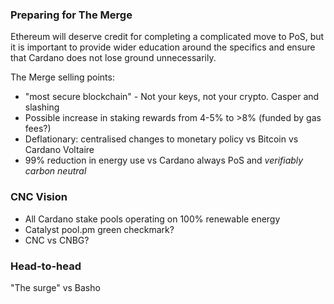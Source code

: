 ### Preparing for The Merge

Ethereum will deserve credit for completing a complicated move to PoS, but it is important to provide wider education around the specifics and ensure that Cardano does not lose ground unnecessarily.

The Merge selling points:
- "most secure blockchain" - Not your keys, not your crypto. Casper and slashing
- Possible increase in staking rewards from 4-5% to >8% (funded by gas fees?)
- Deflationary: centralised changes to monetary policy vs Bitcoin vs Cardano Voltaire
- 99% reduction in energy use vs Cardano always PoS and *verifiably carbon neutral*

### CNC Vision
- All Cardano stake pools operating on 100% renewable energy
- Catalyst pool.pm green checkmark?
- CNC vs CNBG?

### Head-to-head

"The surge" vs Basho


<!--
**immutablemind/immutablemind** is a ✨ _special_ ✨ repository because its `README.md` (this file) appears on your GitHub profile.

Here are some ideas to get you started:

- 🔭 I’m currently working on ...
- 🌱 I’m currently learning ...
- 👯 I’m looking to collaborate on ...
- 🤔 I’m looking for help with ...
- 💬 Ask me about ...
- 📫 How to reach me: ...
- 😄 Pronouns: ...
- ⚡ Fun fact: ...
-->
